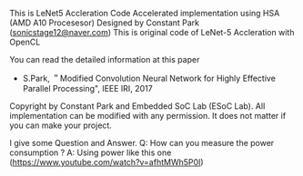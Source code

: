 This is LeNet5 Accleration Code
Accelerated implementation using HSA (AMD A10 Procesesor)
Designed by Constant Park (sonicstage12@naver.com)
This is original code of LeNet-5 Accleration with OpenCL

You can read the detailed information at this paper 
- S.Park, ＂Modified Convolution Neural Network for Highly Effective Parallel Processing", IEEE IRI, 2017

Copyright by Constant Park and Embedded SoC Lab (ESoC Lab). All implementation can be modified with any permission.
It does not matter if you can make your project. 

I give some Question and Answer.
Q: How can you measure the power consumption ?
A: Using power like this one (https://www.youtube.com/watch?v=afhtMWh5P0I)
